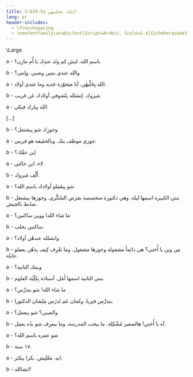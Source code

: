 ```yaml
---
title: 3-D19-Sy الله يخليهن
lang: ar
header-includes:
  - \frenchspacing
  - \newfontfamily\arabicfont[Script=Arabic, Scale=1.4]{Scheherazade}
---
```


\Large



a - باسم الله، ليش كم ولد عندِك يا أُم مازِن؟

b - والله عندي بنتين وصَبي. وإنتي؟ 

a - الله يِخَلِّيهُن. أنا متجوّزة جَديد وما عندي أولاد.

b - مَبروك. إنشلله بِتْشوفي أولادك عَن قريب.

a - الله يِبارك فيكي.

[...]

b - وجوزِك شو بِيشتغل؟

a - جوزي موظف بنك. وبالحقيقة هو قريبي.

b - اِبن عمِّك؟

a - لاء، ابن خالتي.

b - أَلْف مَبروك. 

a - شو بِيعَمِلو أولادك باسم الله؟

b - بنتي الكبيرة اسمها ليلة. وهي دكتورة متخصصة بمَرَض السُكَّري. وجوزها بيشتغل ضابط بالجيش.

a - ما شاء الله! ووين ساكنين؟

b - ساكنين بحلب.

a - وانشلله عندهُن أولاد؟

b - مِن وين يا أُختي؟ هي دائماً مشغولة وجوزها مشغول. وما بَعْرِف كِيف بِدَهُن يعملو عايلة.

a - وبنتك التانية؟

b - بنتي التانية اسمها أَمَل. أستاذة بِكِلّيَة العلوم.

a - ما شاء الله! شو بتدرِّس؟

b - بتدرِّس فيزيا. وكمان عَم تُدرُس مِنْشان الدكتورا.

a - والصبي؟ شو بيعمل؟

b - آه يا أُختي! هالصغير مُشْكِلة. ما بيحب المدرسة. وما بيعرِف شو بدُه يعمِل.

a - شو عمره باسم الله؟

b - ١٧ سنة.

a - ايه. مَعْلِيش. بكرا بيكبَر.

b - انشالله!
